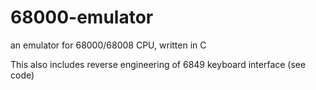 # 68000-emulator
an emulator for 68000/68008 CPU, written in C

This also includes reverse engineering of 6849 keyboard interface (see code)
